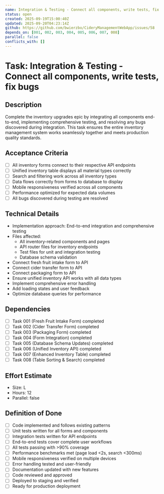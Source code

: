 ```yaml
---
name: Integration & Testing - Connect all components, write tests, fix bugs
status: open
created: 2025-09-19T15:00:40Z
updated: 2025-09-20T04:23:14Z
github: https://github.com/bwierzbo/CideryManagementWebApp/issues/58
depends_on: [001, 002, 003, 004, 005, 006, 007, 008]
parallel: false
conflicts_with: []
---
```


# Task: Integration & Testing - Connect all components, write tests, fix bugs

## Description
Complete the inventory upgrades epic by integrating all components end-to-end, implementing comprehensive testing, and resolving any bugs discovered during integration. This task ensures the entire inventory management system works seamlessly together and meets production quality standards.

## Acceptance Criteria
- [ ] All inventory forms connect to their respective API endpoints
- [ ] Unified inventory table displays all material types correctly
- [ ] Search and filtering work across all inventory types
- [ ] Data flows correctly from forms to database to display
- [ ] Mobile responsiveness verified across all components
- [ ] Performance optimized for expected data volumes
- [ ] All bugs discovered during testing are resolved

## Technical Details
- Implementation approach: End-to-end integration and comprehensive testing
- Files affected:
  - All inventory-related components and pages
  - API router files for inventory endpoints
  - Test files for unit and integration testing
  - Database schema validation
- Connect fresh fruit intake form to API
- Connect cider transfer form to API
- Connect packaging form to API
- Ensure unified inventory API works with all data types
- Implement comprehensive error handling
- Add loading states and user feedback
- Optimize database queries for performance

## Dependencies
- [ ] Task 001 (Fresh Fruit Intake Form) completed
- [ ] Task 002 (Cider Transfer Form) completed
- [ ] Task 003 (Packaging Form) completed
- [ ] Task 004 (Form Integration) completed
- [ ] Task 005 (Database Schema Updates) completed
- [ ] Task 006 (Unified Inventory API) completed
- [ ] Task 007 (Enhanced Inventory Table) completed
- [ ] Task 008 (Table Sorting & Search) completed

## Effort Estimate
- Size: L
- Hours: 12
- Parallel: false

## Definition of Done
- [ ] Code implemented and follows existing patterns
- [ ] Unit tests written for all forms and components
- [ ] Integration tests written for API endpoints
- [ ] End-to-end tests cover complete user workflows
- [ ] All tests passing with >90% coverage
- [ ] Performance benchmarks met (page load <2s, search <300ms)
- [ ] Mobile responsiveness verified on multiple devices
- [ ] Error handling tested and user-friendly
- [ ] Documentation updated with new features
- [ ] Code reviewed and approved
- [ ] Deployed to staging and verified
- [ ] Ready for production deployment
